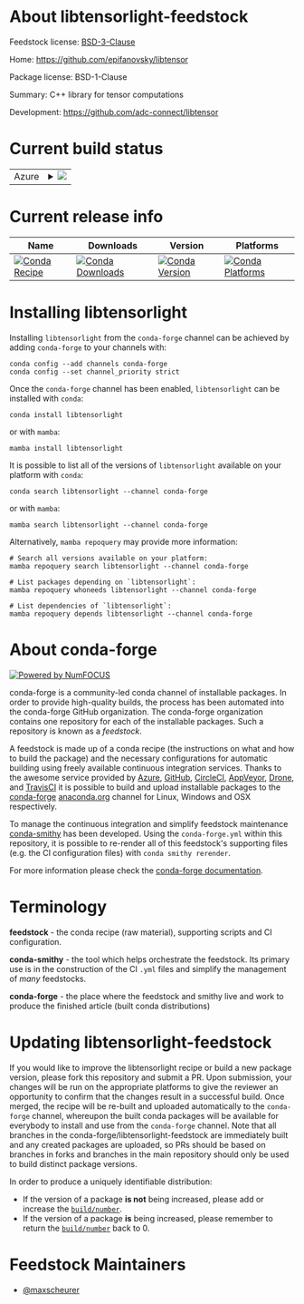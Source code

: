 About libtensorlight-feedstock
==============================

Feedstock license: [BSD-3-Clause](https://github.com/conda-forge/libtensorlight-feedstock/blob/main/LICENSE.txt)

Home: https://github.com/epifanovsky/libtensor

Package license: BSD-1-Clause

Summary: C++ library for tensor computations

Development: https://github.com/adc-connect/libtensor

Current build status
====================


<table>
    
  <tr>
    <td>Azure</td>
    <td>
      <details>
        <summary>
          <a href="https://dev.azure.com/conda-forge/feedstock-builds/_build/latest?definitionId=14963&branchName=main">
            <img src="https://dev.azure.com/conda-forge/feedstock-builds/_apis/build/status/libtensorlight-feedstock?branchName=main">
          </a>
        </summary>
        <table>
          <thead><tr><th>Variant</th><th>Status</th></tr></thead>
          <tbody><tr>
              <td>linux_64</td>
              <td>
                <a href="https://dev.azure.com/conda-forge/feedstock-builds/_build/latest?definitionId=14963&branchName=main">
                  <img src="https://dev.azure.com/conda-forge/feedstock-builds/_apis/build/status/libtensorlight-feedstock?branchName=main&jobName=linux&configuration=linux%20linux_64_" alt="variant">
                </a>
              </td>
            </tr><tr>
              <td>osx_64</td>
              <td>
                <a href="https://dev.azure.com/conda-forge/feedstock-builds/_build/latest?definitionId=14963&branchName=main">
                  <img src="https://dev.azure.com/conda-forge/feedstock-builds/_apis/build/status/libtensorlight-feedstock?branchName=main&jobName=osx&configuration=osx%20osx_64_" alt="variant">
                </a>
              </td>
            </tr><tr>
              <td>osx_arm64</td>
              <td>
                <a href="https://dev.azure.com/conda-forge/feedstock-builds/_build/latest?definitionId=14963&branchName=main">
                  <img src="https://dev.azure.com/conda-forge/feedstock-builds/_apis/build/status/libtensorlight-feedstock?branchName=main&jobName=osx&configuration=osx%20osx_arm64_" alt="variant">
                </a>
              </td>
            </tr>
          </tbody>
        </table>
      </details>
    </td>
  </tr>
</table>

Current release info
====================

| Name | Downloads | Version | Platforms |
| --- | --- | --- | --- |
| [![Conda Recipe](https://img.shields.io/badge/recipe-libtensorlight-green.svg)](https://anaconda.org/conda-forge/libtensorlight) | [![Conda Downloads](https://img.shields.io/conda/dn/conda-forge/libtensorlight.svg)](https://anaconda.org/conda-forge/libtensorlight) | [![Conda Version](https://img.shields.io/conda/vn/conda-forge/libtensorlight.svg)](https://anaconda.org/conda-forge/libtensorlight) | [![Conda Platforms](https://img.shields.io/conda/pn/conda-forge/libtensorlight.svg)](https://anaconda.org/conda-forge/libtensorlight) |

Installing libtensorlight
=========================

Installing `libtensorlight` from the `conda-forge` channel can be achieved by adding `conda-forge` to your channels with:

```
conda config --add channels conda-forge
conda config --set channel_priority strict
```

Once the `conda-forge` channel has been enabled, `libtensorlight` can be installed with `conda`:

```
conda install libtensorlight
```

or with `mamba`:

```
mamba install libtensorlight
```

It is possible to list all of the versions of `libtensorlight` available on your platform with `conda`:

```
conda search libtensorlight --channel conda-forge
```

or with `mamba`:

```
mamba search libtensorlight --channel conda-forge
```

Alternatively, `mamba repoquery` may provide more information:

```
# Search all versions available on your platform:
mamba repoquery search libtensorlight --channel conda-forge

# List packages depending on `libtensorlight`:
mamba repoquery whoneeds libtensorlight --channel conda-forge

# List dependencies of `libtensorlight`:
mamba repoquery depends libtensorlight --channel conda-forge
```


About conda-forge
=================

[![Powered by
NumFOCUS](https://img.shields.io/badge/powered%20by-NumFOCUS-orange.svg?style=flat&colorA=E1523D&colorB=007D8A)](https://numfocus.org)

conda-forge is a community-led conda channel of installable packages.
In order to provide high-quality builds, the process has been automated into the
conda-forge GitHub organization. The conda-forge organization contains one repository
for each of the installable packages. Such a repository is known as a *feedstock*.

A feedstock is made up of a conda recipe (the instructions on what and how to build
the package) and the necessary configurations for automatic building using freely
available continuous integration services. Thanks to the awesome service provided by
[Azure](https://azure.microsoft.com/en-us/services/devops/), [GitHub](https://github.com/),
[CircleCI](https://circleci.com/), [AppVeyor](https://www.appveyor.com/),
[Drone](https://cloud.drone.io/welcome), and [TravisCI](https://travis-ci.com/)
it is possible to build and upload installable packages to the
[conda-forge](https://anaconda.org/conda-forge) [anaconda.org](https://anaconda.org/)
channel for Linux, Windows and OSX respectively.

To manage the continuous integration and simplify feedstock maintenance
[conda-smithy](https://github.com/conda-forge/conda-smithy) has been developed.
Using the ``conda-forge.yml`` within this repository, it is possible to re-render all of
this feedstock's supporting files (e.g. the CI configuration files) with ``conda smithy rerender``.

For more information please check the [conda-forge documentation](https://conda-forge.org/docs/).

Terminology
===========

**feedstock** - the conda recipe (raw material), supporting scripts and CI configuration.

**conda-smithy** - the tool which helps orchestrate the feedstock.
                   Its primary use is in the construction of the CI ``.yml`` files
                   and simplify the management of *many* feedstocks.

**conda-forge** - the place where the feedstock and smithy live and work to
                  produce the finished article (built conda distributions)


Updating libtensorlight-feedstock
=================================

If you would like to improve the libtensorlight recipe or build a new
package version, please fork this repository and submit a PR. Upon submission,
your changes will be run on the appropriate platforms to give the reviewer an
opportunity to confirm that the changes result in a successful build. Once
merged, the recipe will be re-built and uploaded automatically to the
`conda-forge` channel, whereupon the built conda packages will be available for
everybody to install and use from the `conda-forge` channel.
Note that all branches in the conda-forge/libtensorlight-feedstock are
immediately built and any created packages are uploaded, so PRs should be based
on branches in forks and branches in the main repository should only be used to
build distinct package versions.

In order to produce a uniquely identifiable distribution:
 * If the version of a package **is not** being increased, please add or increase
   the [``build/number``](https://docs.conda.io/projects/conda-build/en/latest/resources/define-metadata.html#build-number-and-string).
 * If the version of a package **is** being increased, please remember to return
   the [``build/number``](https://docs.conda.io/projects/conda-build/en/latest/resources/define-metadata.html#build-number-and-string)
   back to 0.

Feedstock Maintainers
=====================

* [@maxscheurer](https://github.com/maxscheurer/)

